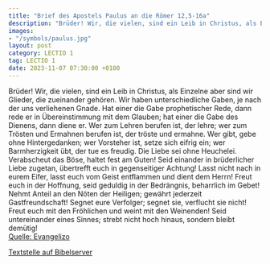 ```yaml
---
title: "Brief des Apostels Paulus an die Römer 12,5-16a"
description: "Brüder! Wir, die vielen, sind ein Leib in Christus, als Einzelne aber sind wir Glieder, die zueinander gehören. Wir haben unterschiedliche Gaben, je nach der uns verliehenen Gnade. Hat einer die Gabe prophetischer Rede, dann rede er in Übereinstimmung mit dem Glauben; hat einer d...."
images:
- "/symbols/paulus.jpg"
layout: post
category: LECTIO 1
tag: LECTIO 1
date: 2023-11-07 07:30:00 +0100
---
```

Brüder! Wir, die vielen, sind ein Leib in Christus, als Einzelne aber sind wir Glieder, die zueinander gehören.
Wir haben unterschiedliche Gaben, je nach der uns verliehenen Gnade. Hat einer die Gabe prophetischer Rede, dann rede er in Übereinstimmung mit dem Glauben;
hat einer die Gabe des Dienens, dann diene er.<!--more--> Wer zum Lehren berufen ist, der lehre;
wer zum Trösten und Ermahnen berufen ist, der tröste und ermahne. Wer gibt, gebe ohne Hintergedanken; wer Vorsteher ist, setze sich eifrig ein; wer Barmherzigkeit übt, der tue es freudig.
Die Liebe sei ohne Heuchelei. Verabscheut das Böse, haltet fest am Guten!
Seid einander in brüderlicher Liebe zugetan, übertrefft euch in gegenseitiger Achtung!
Lasst nicht nach in eurem Eifer, lasst euch vom Geist entflammen und dient dem Herrn!
Freut euch in der Hoffnung, seid geduldig in der Bedrängnis, beharrlich im Gebet!
Nehmt Anteil an den Nöten der Heiligen; gewährt jederzeit Gastfreundschaft!
Segnet eure Verfolger; segnet sie, verflucht sie nicht!
Freut euch mit den Fröhlichen und weint mit den Weinenden!
Seid untereinander eines Sinnes; strebt nicht hoch hinaus, sondern bleibt demütig!<br>
[Quelle: Evangelizo](https://evangeliumtagfuertag.org/DE/gospel)

[Textstelle auf Bibelserver](https://www.bibleserver.com/EU/Römer12,5-16a)
